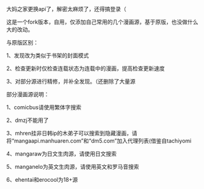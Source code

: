 大妈之家更换api了，解密太麻烦了，还得搞登录（

这是一个fork版本，自用，仅添加自己常用的几个漫画源，基于原版，也没做什么大的改动。

与原版区别：

1、发现改为类似于书架的封面模式

2、检查更新时仅检查连载状态为连载中的漫画，提高检查更新速度

3、对部分源进行精修，并补全发现。（还删除了大量源

部分漫画源说明：

1、comicbus请使用繁体字搜索

2、dmzj不能用了

3、mhren挂非日韩ip的木弟子可以搜索到隐藏漫画，请将“mangaapi.manhuaren.com”和“dm5.com”加入代理列表(借鉴自tachiyomi

4、mangaraw为日文生肉源，请使用日文搜索

5、manganelo为英文生肉源，请使用英文和罗马音搜索

6、ehentai和erocool为18+源
